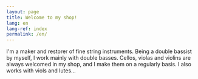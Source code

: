 ```yaml
---
layout: page
title: Welcome to my shop!
lang: en
lang-ref: index
permalink: /en/
---
```


I'm a maker and restorer of fine string instruments. Being a double bassist by myself, I work mainly with double basses. Cellos, violas and violins are always welcomed in my shop, and I make them on a regularly basis. I also works with viols and lutes...